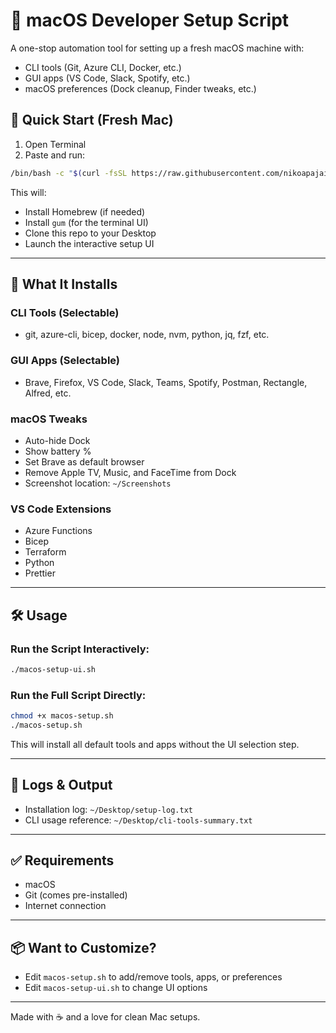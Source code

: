 # 🍎 macOS Developer Setup Script

A one-stop automation tool for setting up a fresh macOS machine with:
- CLI tools (Git, Azure CLI, Docker, etc.)
- GUI apps (VS Code, Slack, Spotify, etc.)
- macOS preferences (Dock cleanup, Finder tweaks, etc.)

## 🚀 Quick Start (Fresh Mac)

1. Open Terminal
2. Paste and run:

```bash
/bin/bash -c "$(curl -fsSL https://raw.githubusercontent.com/nikoapajainen/machine-setup/main/bootstrap.sh)"
```

This will:
- Install Homebrew (if needed)
- Install `gum` (for the terminal UI)
- Clone this repo to your Desktop
- Launch the interactive setup UI

---

## 🧠 What It Installs

### CLI Tools (Selectable)
- git, azure-cli, bicep, docker, node, nvm, python, jq, fzf, etc.

### GUI Apps (Selectable)
- Brave, Firefox, VS Code, Slack, Teams, Spotify, Postman, Rectangle, Alfred, etc.

### macOS Tweaks
- Auto-hide Dock
- Show battery %
- Set Brave as default browser
- Remove Apple TV, Music, and FaceTime from Dock
- Screenshot location: `~/Screenshots`

### VS Code Extensions
- Azure Functions
- Bicep
- Terraform
- Python
- Prettier

---

## 🛠 Usage

### Run the Script Interactively:
```bash
./macos-setup-ui.sh
```

### Run the Full Script Directly:
```bash
chmod +x macos-setup.sh
./macos-setup.sh
```

This will install all default tools and apps without the UI selection step.

---

## 📝 Logs & Output

- Installation log: `~/Desktop/setup-log.txt`
- CLI usage reference: `~/Desktop/cli-tools-summary.txt`

---

## ✅ Requirements
- macOS
- Git (comes pre-installed)
- Internet connection

---

## 📦 Want to Customize?
- Edit `macos-setup.sh` to add/remove tools, apps, or preferences
- Edit `macos-setup-ui.sh` to change UI options

---

Made with ☕ and a love for clean Mac setups.
